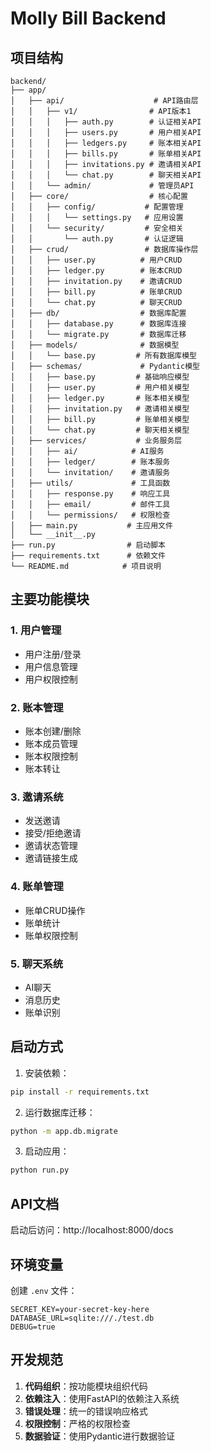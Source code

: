 # Molly Bill Backend

## 项目结构

```
backend/
├── app/
│   ├── api/                    # API路由层
│   │   ├── v1/                # API版本1
│   │   │   ├── auth.py        # 认证相关API
│   │   │   ├── users.py       # 用户相关API
│   │   │   ├── ledgers.py     # 账本相关API
│   │   │   ├── bills.py       # 账单相关API
│   │   │   ├── invitations.py # 邀请相关API
│   │   │   └── chat.py        # 聊天相关API
│   │   └── admin/             # 管理员API
│   ├── core/                  # 核心配置
│   │   ├── config/           # 配置管理
│   │   │   └── settings.py   # 应用设置
│   │   └── security/         # 安全相关
│   │       └── auth.py       # 认证逻辑
│   ├── crud/                 # 数据库操作层
│   │   ├── user.py          # 用户CRUD
│   │   ├── ledger.py        # 账本CRUD
│   │   ├── invitation.py    # 邀请CRUD
│   │   ├── bill.py          # 账单CRUD
│   │   └── chat.py          # 聊天CRUD
│   ├── db/                  # 数据库配置
│   │   ├── database.py      # 数据库连接
│   │   └── migrate.py       # 数据库迁移
│   ├── models/              # 数据模型
│   │   └── base.py         # 所有数据库模型
│   ├── schemas/             # Pydantic模型
│   │   ├── base.py         # 基础响应模型
│   │   ├── user.py         # 用户相关模型
│   │   ├── ledger.py       # 账本相关模型
│   │   ├── invitation.py   # 邀请相关模型
│   │   ├── bill.py         # 账单相关模型
│   │   └── chat.py         # 聊天相关模型
│   ├── services/           # 业务服务层
│   │   ├── ai/            # AI服务
│   │   ├── ledger/        # 账本服务
│   │   └── invitation/    # 邀请服务
│   ├── utils/             # 工具函数
│   │   ├── response.py    # 响应工具
│   │   ├── email/         # 邮件工具
│   │   └── permissions/   # 权限检查
│   ├── main.py           # 主应用文件
│   └── __init__.py
├── run.py                # 启动脚本
├── requirements.txt      # 依赖文件
└── README.md            # 项目说明
```

## 主要功能模块

### 1. 用户管理
- 用户注册/登录
- 用户信息管理
- 用户权限控制

### 2. 账本管理
- 账本创建/删除
- 账本成员管理
- 账本权限控制
- 账本转让

### 3. 邀请系统
- 发送邀请
- 接受/拒绝邀请
- 邀请状态管理
- 邀请链接生成

### 4. 账单管理
- 账单CRUD操作
- 账单统计
- 账单权限控制

### 5. 聊天系统
- AI聊天
- 消息历史
- 账单识别

## 启动方式

1. 安装依赖：
```bash
pip install -r requirements.txt
```

2. 运行数据库迁移：
```bash
python -m app.db.migrate
```

3. 启动应用：
```bash
python run.py
```

## API文档

启动后访问：http://localhost:8000/docs

## 环境变量

创建 `.env` 文件：
```
SECRET_KEY=your-secret-key-here
DATABASE_URL=sqlite:///./test.db
DEBUG=true
```

## 开发规范

1. **代码组织**：按功能模块组织代码
2. **依赖注入**：使用FastAPI的依赖注入系统
3. **错误处理**：统一的错误响应格式
4. **权限控制**：严格的权限检查
5. **数据验证**：使用Pydantic进行数据验证 